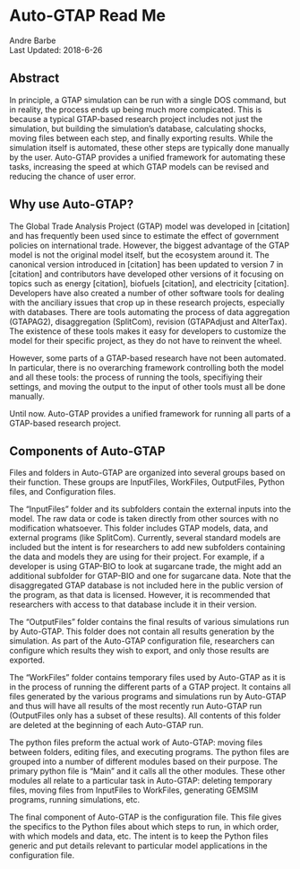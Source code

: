 # Auto-GTAP Read Me #
Andre Barbe  
Last Updated: 2018-6-26  

## Abstract ##
In principle, a GTAP simulation can be run with a single DOS command, 
but in reality, the process ends up being much more compicated.
This is because a typical GTAP-based research project includes not just the simulation, 
but building the simulation’s database, calculating shocks, moving files between each step, 
and finally exporting results.
While the simulation itself is automated, these other steps are typically done manually by the user.
Auto-GTAP provides a unified framework for automating these tasks, 
increasing the speed at which GTAP models can be revised and reducing the chance of user error.

## Why use Auto-GTAP? ##
The Global Trade Analysis Project (GTAP) model was developed in [citation] and 
has frequently been used since to estimate the effect of government policies on international trade.
However, the biggest advantage of the GTAP model is not the original model itself, but the ecosystem around it. 
The canonical version introduced in [citation] has been updated to version 7 in [citation] 
and contributors have developed other versions of it focusing on topics such as 
energy [citation], biofuels [citation], and electricity [citation].
Developers have also created a number of other software tools for dealing with the 
anciliary issues that crop up in these research projects, especially with databases.
There are tools automating the process of data aggregation (GTAPAG2), disaggregation (SplitCom), 
revision (GTAPAdjust and AlterTax). 
The existence of these tools makes it easy for developers to customize the model for their specific project, 
as they do not have to reinvent the wheel.

However, some parts of a GTAP-based research have not been automated. 
In particular, there is no overarching framework controlling both the model and all these tools: 
the process of running the tools, specifiying their settings, 
and moving the output to the input of other tools must all be done manually.

Until now. Auto-GTAP provides a unified framework for running all parts of a GTAP-based research project.

## Components of Auto-GTAP ##
Files and folders in Auto-GTAP are organized into several groups based on their function. 
These groups are InputFiles, WorkFiles, OutputFiles, Python files, and Configuration files.

The “InputFiles” folder and its subfolders contain the external inputs into the model. 
The raw data or code is taken directly from other sources with no modification whatsoever. 
This folder includes GTAP models, data, and external programs (like SplitCom). 
Currently, several standard models are included but the intent is for researchers to add new 
subfolders containing the data and models they are using for their project. 
For example, if a developer is using GTAP-BIO to look at sugarcane trade, the might add an additional 
subfolder for GTAP-BIO and one for sugarcane data. 
Note that the disaggregated GTAP database is not included here in the public version of the program, as that data is licensed. 
However, it is recommended that researchers with access to that database include it in their version.

The “OutputFiles” folder contains the final results of various simulations run by Auto-GTAP. 
This folder does not contain all results generation by the simulation. 
As part of the Auto-GTAP configuration file, researchers can configure which results they wish to export, 
and only those results are exported.

The “WorkFiles” folder contains temporary files used by Auto-GTAP as it is in the process of running the 
different parts of a GTAP project. 
It contains all files generated by the various programs and simulations run by Auto-GTAP and thus will 
have all results of the most recently run Auto-GTAP run (OutputFiles only has a subset of these results). 
All contents of this folder are deleted at the beginning of each Auto-GTAP run.

The python files preform the actual work of Auto-GTAP: moving files between folders, editing files, and executing programs. 
The python files are grouped into a number of different modules based on their purpose. The primary python file is “Main” 
and it calls all the other modules. 
These other modules all relate to a particular task in Auto-GTAP: 
deleting temporary files, moving files from InputFiles to WorkFiles, generating GEMSIM programs, running simulations, etc.

The final component of Auto-GTAP is the configuration file. 
This file gives the specifics to the Python files about which steps to run, in which order, with which models and data, etc. 
The intent is to keep the Python files generic and put details relevant to particular model applications in the configuration file.